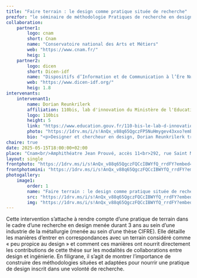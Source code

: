 ```yaml
---
title: "Faire terrain : le design comme pratique située de recherche"
prezfor: "le séminaire de méthodologie Pratiques de recherche en design et création"
collaboration:
    partner1:
        logo: cnam
        short: Cnam
        name: "Conservatoire national des Arts et Métiers"
        web: "https://www.cnam.fr/"
        heig: 1
    partner2:
        logo: dicen
        short: Dicen-idf
        name: "Dispositifs d’Information et de Communication à l’Ère Numérique – Paris, Ile de France (EA 7339)"
        web: "https://www.dicen-idf.org/"
        heig: 1.8
intervenants:
    intervenant1:
        name: Dorian Reunkrilerk
        affiliation: 110bis, lab d'innovation du Ministère de l'Education nationale 
        logo: 110bis
        height: 5
        link: "https://www.education.gouv.fr/110-bis-le-lab-d-innovation-publique-de-l-education-nationale-100157"
        photo: "https://1drv.ms/i/s!AnQx_v88q65QgczFP5NuHmygev43xxo?embed=1&width=3024&height=4032"
        bio: "<p>Designer et chercheur en design, Dorian Reunkrilerk travaille sur les modes de médiation au design permettant de penser une approche située et intégrative du design au sein des organisations. Actuellement en poste au 110 bis, lab d’innovation publique du Ministère de l’éducation nationale, sa pratique nourrit un travail de recherche sur les enjeux d’intégrations du design au sein des environnements administratifs de la fonction publique d’état.</p>"
chaire: true
date: 2025-05-15T18:00:00+02:00
place: "Cnam<br/>Amphithéatre Jean Prouvé, accès 11<br>292, rue Saint Martin<br>75003 Paris"
layout: single
frontphoto: "https://1drv.ms/i/s!AnQx_v88q65QgczFQCcIBWYfQ_rrdFY?embed=1&height=1000"
frontphotomini: "https://1drv.ms/i/s!AnQx_v88q65QgczFQCcIBWYfQ_rrdFY?embed=1&height=500"
photogallery:
    image1:
        order: 1
        name: "Faire terrain : le design comme pratique située de recherche, par Dorian Reunkrilerk"
        src: "https://1drv.ms/i/s!AnQx_v88q65QgczFQCcIBWYfQ_rrdFY?embed=1&height=500"
        img: "https://1drv.ms/i/s!AnQx_v88q65QgczFQCcIBWYfQ_rrdFY?embed=1&height=3448"
---
```

Cette intervention s’attache à rendre compte d’une pratique de terrain dans le cadre d’une recherche en design menée durant 3 ans au sein d’une industrie de la métallurgie (menée au sein d’une thèse CIFRE). Elle détaille les manières d’entrer en correspondances avec un terrain considéré comme « peu propice au design » et comment ces manières ont nourrit directement les contributions de cette thèse sur les modalités de collaborations entre design et ingénierie. En filigrane, il s’agit de montrer l’importance de construire des méthodologies situées et adaptées pour nourrir une pratique de design inscrit dans une volonté de recherche.